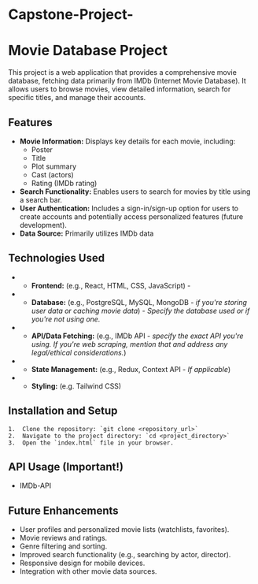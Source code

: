 # Capstone-Project-

# Movie Database Project

This project is a web application that provides a comprehensive movie database, fetching data primarily from IMDb (Internet Movie Database). It allows users to browse movies, view detailed information, search for specific titles, and manage their accounts.

## Features

- **Movie Information:** Displays key details for each movie, including:
  - Poster
  - Title
  - Plot summary
  - Cast (actors)
  - Rating (IMDb rating)
- **Search Functionality:** Enables users to search for movies by title using a search bar.
- **User Authentication:** Includes a sign-in/sign-up option for users to create accounts and potentially access personalized features (future development).
- **Data Source:** Primarily utilizes IMDb data

## Technologies Used

- - **Frontend:** (e.g., React, HTML, CSS, JavaScript) -

- - **Database:** (e.g., PostgreSQL, MySQL, MongoDB - _if you're storing user data or caching movie data_) - _Specify the database used or if you're not using one._
- - **API/Data Fetching:** (e.g., IMDb API - _specify the exact API you're using. If you're web scraping, mention that and address any legal/ethical considerations._)
- - **State Management:** (e.g., Redux, Context API - _If applicable_)
- - **Styling:** (e.g. Tailwind CSS)

## Installation and Setup

    1.  Clone the repository: `git clone <repository_url>`
    2.  Navigate to the project directory: `cd <project_directory>`
    3.  Open the `index.html` file in your browser.

## API Usage (Important!)

- IMDb-API

## Future Enhancements

- User profiles and personalized movie lists (watchlists, favorites).
- Movie reviews and ratings.
- Genre filtering and sorting.
- Improved search functionality (e.g., searching by actor, director).
- Responsive design for mobile devices.
- Integration with other movie data sources.
